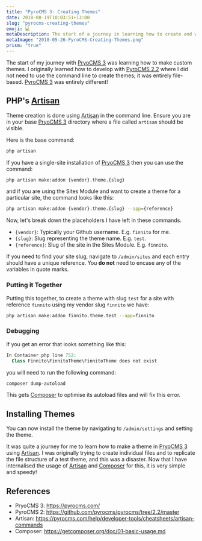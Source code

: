 ```yaml
---
title: "PyroCMS 3: Creating Themes"
date: 2018-08-19T10:03:51+13:00
slug: "pyrocms-creating-themes"
emoji: 💻
metaDescription: The start of a journey in learning how to create and work with themes in PyroCMS 3. Using artisan, composer and some PyroCMS multisite tips.
metaImage: "2018-05-26-PyroCMS-Creating-Themes.png"
prism: "true"
---
```


The start of my journey with [PryoCMS 3][pyro-3] was learning how to make custom themes. I originally learned how to develop with [PyroCMS 2.2][pyro-2] where I did not need to use the command line to create themes; it was entirely file-based. [PyroCMS 3][pyro-3] was entirely different!

## PHP's [Artisan][artisan]
Theme creation is done using [Artisan][artisan] in the command line. Ensure you are in your base [PryoCMS 3][pyro-3] directory where a file called `artisan` should be visible.

Here is the base command:

```bash
php artisan
```
If you have a single-site installation of [PryoCMS 3][pyro-3] then you can use the command:

```bash
php artisan make:addon {vendor}.theme.{slug}
```
and if you are using the Sites Module and want to create a theme for a particular site, the command looks like this:

```bash
php artisan make:addon {vendor}.theme.{slug} --app={reference}
```

Now, let's break down the placeholders I have left in these commands.

* `{vendor}`: Typically your Github username. E.g. `finnito` for me.
* `{slug}`: Slug representing the theme name. E.g. `test`.
* `{reference}`: Slug of the site in the Sites Module. E.g. `finnito`.

If you need to find your site slug, navigate to `/admin/sites` and each entry should have a unique reference. You **do not** need to encase any of the variables in quote marks.

### Putting it Together
Putting this together, to create a theme with slug `test` for a site with reference `finnito` using my vendor slug `finnito` we have:

```bash
php artisan make:addon finnito.theme.test --app=finnito
```

### Debugging
If you get an error that looks something like this:

```php
In Container.php line 752:  
  Class Finnito\FinnitoTheme\FinnitoTheme does not exist
```

you will need to run the following command:

```bash
composer dump-autoload
```
This gets [Composer][composer] to optimise its autoload files and will fix this error.

## Installing Themes
You can now install the theme by navigating to `/admin/settings` and setting the theme.

It was quite a journey for me to learn how to make a theme in [PryoCMS 3][pyro-3] using [Artisan][artisan]. I was originally trying to create individual files and to replicate the file structure of a test theme, and this was a disaster. Now that I have internalised the usage of [Artisan][artisan] and [Composer][composer] for this, it is very simple and speedy!

[pyro-3]: https://pyrocms.com/
[pyro-2]: https://github.com/pyrocms/pyrocms/tree/2.2/master
[artisan]: https://pyrocms.com/help/developer-tools/cheatsheets/artisan-commands
[composer]: https://getcomposer.org/doc/01-basic-usage.md

## References
- PryoCMS 3: <https://pyrocms.com/>
- PyroCMS 2: <https://github.com/pyrocms/pyrocms/tree/2.2/master>
- Artisan: <https://pyrocms.com/help/developer-tools/cheatsheets/artisan-commands>
- Composer: <https://getcomposer.org/doc/01-basic-usage.md>

